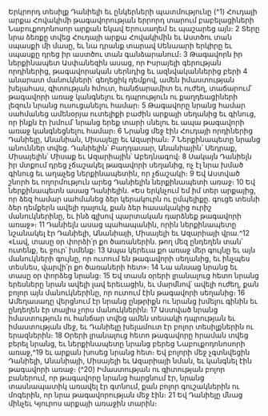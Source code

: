 
Երկրորդ տեսիլք
Դանիելի եւ ընկերների պատմությունը
(^1) Հուդայի արքա Հովակիմի թագավորության երրորդ տարում բաբելացիների Նաբուքոդոնոսոր արքան եկավ
Երուսաղեմ եւ պաշարեց այն։ 2 Տերը նրա ձեռքը տվեց Հուդայի արքա Հովակիմին եւ Աստծու տան սպասքի մի մասը, եւ
նա դրանք տարավ Սենաարի երկիրը եւ սպասքը դրեց իր աստծու տան գանձարանում։ 3 Թագավորն իր ներքինապետ
Ասփանեզին ասաց, որ Իսրայելի գերության որդիներից, թագավորական սերնդից եւ ազնվականներից բերի 4 անարատ
մանուկների՝ գեղեցիկ դեմքով, ամեն իմաստության խելահաս, գիտության հմուտ, հանճարամիտ եւ ուժեղ, տաճարում՝
թագավորի առաջ կանգնելու եւ դպրություն ու քաղդեացիների լեզուն նրանց ուսուցանելու համար։ 5 Թագավորը նրանց
համար սահմանեց ամենօրյա ուտելիքի բաժին արքայի սեղանից եւ գինուց, որ ինքն էր խմում՝ նրանց երեք տարի սնելու
եւ ապա թագավորի առաջ կանգնեցնելու համար։ 6 Նրանց մեջ էին Հուդայի որդիներից Դանիելը, Անանիան, Միսայելը
եւ Ազարիան։ 7 Ներքինապետը նրանց անուններ տվեց. Դանիելին՝ Բաղդասար, Անանիային՝ Սեդրաք, Միսայելին՝
Միսաք եւ Ազարիային՝ Աբեդնագով։ 8 Սակայն Դանիելն իր մտքում դրեց չճաշակել թագավորի սեղանից, ոչ էլ նրա խմած
գինուց եւ աղաչեց ներքինապետին, որ չճաշակի։ 9 Եվ Աստված շնորհ եւ ողորմություն արեց Դանիելին ներքինապետի
առաջ։ 10 Եվ ներքինապետն ասաց Դանիելին. «Ես երկնչում եմ իմ տեր արքայից, որ ձեզ համար սահմանեց ձեր
կերակուրն ու ըմպելիքը. գուցե տեսնի ձեր դեմքերն ավելի դալուկ, քան ձեր հասակակից ուրիշ մանուկներինը, եւ ինձ
գլխով պարտական դարձնեք թագավորի առաջ»։ 11 Դանիելն ասաց պահապանին, որին ներքինապետը նշանակել էր
Դանիելի, Անանիայի, Միսայելի եւ Ազարիայի վրա.^12 «Լավ, տասը օր փորձի՛ր քո ծառաներին. թող մեզ ընդեղեն տան՝
ուտենք, եւ ջուր՝ խմենք։ 13 Ապա կերեւա քո առաջ մեր գույնը եւ այն մանուկների գույնը, որ ուտում են թագավորի
սեղանից, եւ ինչպես տեսնես, վարվի՛ր քո ծառաների հետ»։ 14 Նա անսաց նրանց եւ տասը օր փորձեց նրանց։ 15 Եվ տասն
օրերի լրանալուց հետո նրանց երեսները նրան ավելի լավ երեւացին, եւ մարմնով՝ ավելի ուժեղ, քան բոլոր այն
մանուկներինը, որ ուտում էին թագավորի սեղանից։ 16 Ամեղասադը վերցնում էր նրանց ընթրիքն ու նրանց խմելու գինին
եւ ընդեղեն էր տալիս չորս մանուկներին։ 17 Աստված նրանց իմաստություն ու հանճար տվեց ամեն տեսակի դպրության
եւ իմաստության մեջ, եւ Դանիելը խելամուտ էր բոլոր տեսիլքներին ու երազներին։ 18 Օրերի լրանալուց հետո թագավորը
հրաման տվեց բերել նրանց, եւ ներքինապետը նրանց բերեց Նաբուքոդոնոսորի առաջ,^19 եւ արքան խոսեց նրանց հետ։
Եվ բոլորի մեջ չգտնվեցին Դանիելի, Անանիայի, Միսայելի եւ Ազարիայի նման, եւ կանգնել էին թագավորի առաջ։
(^20) Իմաստության ու գիտության բոլոր բաներում, որ թագավորը նրանց հարցնում էր, նրանց տասնապատիկ առավել էր
գտնում, քան բոլոր գուշակներին ու մոգերին, որ նրա թագավորության մեջ էին։ 21 Եվ Դանիելը մնաց մինչեւ Կյուրոս
արքայի առաջին տարին։

